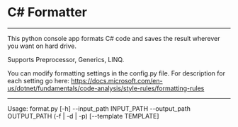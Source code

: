 # C# Formatter
____
This python console app formats C# code and saves the result wherever you want on hard drive.

Supports Preprocessor, Generics, LINQ.

You can modify formatting settings in the config.py file.
For description for each setting go here: https://docs.microsoft.com/en-us/dotnet/fundamentals/code-analysis/style-rules/formatting-rules
____
Usage: format.py [-h] --input_path INPUT_PATH --output_path OUTPUT_PATH (-f | -d | -p) [--template TEMPLATE]

